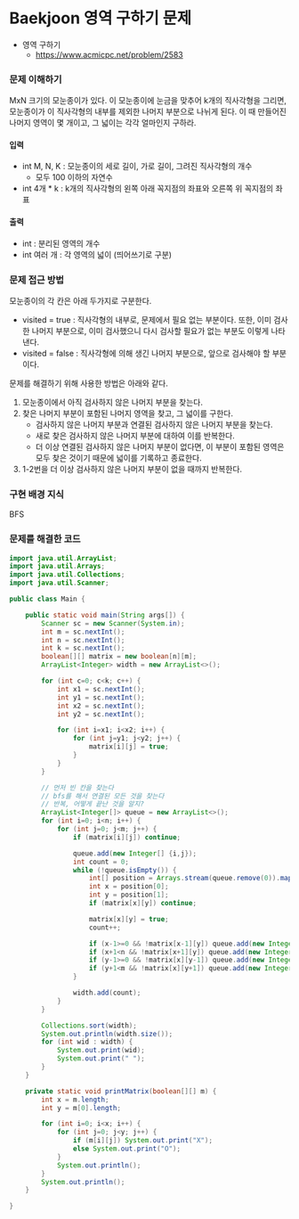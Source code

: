 # Baekjoon 영역 구하기 문제

- 영역 구하기
    - https://www.acmicpc.net/problem/2583

### 문제 이해하기
MxN 크기의 모눈종이가 있다. 
이 모눈종이에 눈금을 맞추어 k개의 직사각형을 그리면,
모눈종이가 이 직사각형의 내부를 제외한 나머지 부분으로 나뉘게 된다.
이 때 만들어진 나머지 영역이 몇 개이고, 그 넓이는 각각 얼마인지 구하라.

#### 입력
- int M, N, K : 모눈종이의 세로 길이, 가로 길이, 그려진 직사각형의 개수
    - 모두 100 이하의 자연수
- int 4개 * k : k개의 직사각형의 왼쪽 아래 꼭지점의 좌표와 오른쪽 위 꼭지점의 좌표

#### 출력
- int : 분리된 영역의 개수
- int 여러 개 : 각 영역의 넓이 (띄어쓰기로 구분)

### 문제 접근 방법
모눈종이의 각 칸은 아래 두가지로 구분한다.
- visited = true : 직사각형의 내부로, 문제에서 필요 없는 부분이다.
    또한, 이미 검사한 나머지 부분으로, 이미 검사했으니 다시 검사할 필요가 없는 부분도 이렇게 나타낸다.
- visited = false : 직사각형에 의해 생긴 나머지 부분으로, 앞으로 검사해야 할 부분이다.

문제를 해결하기 위해 사용한 방법은 아래와 같다.
1. 모눈종이에서 아직 검사하지 않은 나머지 부분을 찾는다.
2. 찾은 나머지 부분이 포함된 나머지 영역을 찾고, 그 넓이를 구한다.
   - 검사하지 않은 나머지 부분과 연결된 검사하지 않은 나머지 부분을 찾는다.
   - 새로 찾은 검사하지 않은 나머지 부분에 대하여 이를 반복한다.
   - 더 이상 연결된 검사하지 않은 나머지 부분이 없다면, 이 부분이 포함된 영역은 모두 찾은 것이기 때문에 넓이를 기록하고 종료한다.
3. 1-2번을 더 이상 검사하지 않은 나머지 부분이 없을 때까지 반복한다.


### 구현 배경 지식
BFS

### 문제를 해결한 코드
~~~java
import java.util.ArrayList;
import java.util.Arrays;
import java.util.Collections;
import java.util.Scanner;

public class Main {

    public static void main(String args[]) {
        Scanner sc = new Scanner(System.in);
        int m = sc.nextInt();
        int n = sc.nextInt();
        int k = sc.nextInt();
        boolean[][] matrix = new boolean[n][m];
        ArrayList<Integer> width = new ArrayList<>();

        for (int c=0; c<k; c++) {
            int x1 = sc.nextInt();
            int y1 = sc.nextInt();
            int x2 = sc.nextInt();
            int y2 = sc.nextInt();

            for (int i=x1; i<x2; i++) {
                for (int j=y1; j<y2; j++) {
                    matrix[i][j] = true;
                }
            }
        }

        // 먼저 빈 칸을 찾는다
        // bfs를 해서 연결된 모든 것을 찾는다
        // 반복, 어떻게 끝난 것을 알지?
        ArrayList<Integer[]> queue = new ArrayList<>();
        for (int i=0; i<n; i++) {
            for (int j=0; j<m; j++) {
                if (matrix[i][j]) continue;

                queue.add(new Integer[] {i,j});
                int count = 0;
                while (!queue.isEmpty()) {
                    int[] position = Arrays.stream(queue.remove(0)).mapToInt(x -> x).toArray();
                    int x = position[0];
                    int y = position[1];
                    if (matrix[x][y]) continue;

                    matrix[x][y] = true;
                    count++;

                    if (x-1>=0 && !matrix[x-1][y]) queue.add(new Integer[] {x-1,y});
                    if (x+1<n && !matrix[x+1][y]) queue.add(new Integer[] {x+1,y});
                    if (y-1>=0 && !matrix[x][y-1]) queue.add(new Integer[] {x,y-1});
                    if (y+1<m && !matrix[x][y+1]) queue.add(new Integer[] {x,y+1});
                }

                width.add(count);
            }
        }

        Collections.sort(width);
        System.out.println(width.size());
        for (int wid : width) {
            System.out.print(wid);
            System.out.print(" ");
        }
    }

    private static void printMatrix(boolean[][] m) {
        int x = m.length;
        int y = m[0].length;

        for (int i=0; i<x; i++) {
            for (int j=0; j<y; j++) {
                if (m[i][j]) System.out.print("X");
                else System.out.print("O");
            }
            System.out.println();
        }
        System.out.println();
    }

}
~~~